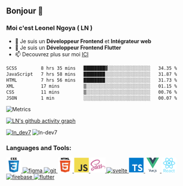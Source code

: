 ## Bonjour 👋
### Moi c'est Leonel Ngoya ( LN )

- 🌴 Je suis un <b>Développeur Frontend</b> et <b>Intégrateur web</b>
- 💙 Je suis un <b>Développeur Frontend Flutter</b>
- 📫 Decouvrez plus sur moi <a href="https://lndev.me" target="_blank">ICI</a>

<!--START_SECTION:waka-->

```text
SCSS         8 hrs 35 mins   ████████▓░░░░░░░░░░░░░░░░   34.35 %
JavaScript   7 hrs 58 mins   ████████░░░░░░░░░░░░░░░░░   31.87 %
HTML         7 hrs 56 mins   ████████░░░░░░░░░░░░░░░░░   31.73 %
XML          17 mins         ▒░░░░░░░░░░░░░░░░░░░░░░░░   01.15 %
CSS          11 mins         ▒░░░░░░░░░░░░░░░░░░░░░░░░   00.76 %
JSON         1 min           ░░░░░░░░░░░░░░░░░░░░░░░░░   00.07 %
```

<!--END_SECTION:waka-->

![Metrics](https://metrics.lecoq.io/ln-dev7?template=classic&base.indepth=false&config.timezone=Africa%2FDouala)

[![LN's github activity graph](https://activity-graph.herokuapp.com/graph?username=ln-dev7&theme=xcode)](https://github.com/ln-dev7)


<p align="left"> 
  <a href="https://twitter.com/ln_dev7" target="blank"><img src="https://img.shields.io/twitter/follow/ln_dev7?logo=twitter&style=for-the-badge" alt="ln_dev7" /></a>
  <img src="https://komarev.com/ghpvc/?username=ln-dev7&label=Profile%20views&color=0e75b6&style=flat" alt="ln-dev7" />
</p>


<h3 align="left">Languages and Tools:</h3>
<p align="left"> <a href="https://www.w3schools.com/css/" target="_blank" rel="noreferrer"> <img src="https://raw.githubusercontent.com/devicons/devicon/master/icons/css3/css3-original-wordmark.svg" alt="css3" width="40" height="40"/> </a> <a href="https://www.figma.com/" target="_blank" rel="noreferrer"> <img src="https://www.vectorlogo.zone/logos/figma/figma-icon.svg" alt="figma" width="40" height="40"/> </a> <a href="https://git-scm.com/" target="_blank" rel="noreferrer"> <img src="https://www.vectorlogo.zone/logos/git-scm/git-scm-icon.svg" alt="git" width="40" height="40"/> </a> <a href="https://www.w3.org/html/" target="_blank" rel="noreferrer"> <img src="https://raw.githubusercontent.com/devicons/devicon/master/icons/html5/html5-original-wordmark.svg" alt="html5" width="40" height="40"/> </a> <a href="https://developer.mozilla.org/en-US/docs/Web/JavaScript" target="_blank" rel="noreferrer"> <img src="https://raw.githubusercontent.com/devicons/devicon/master/icons/javascript/javascript-original.svg" alt="javascript" width="40" height="40"/> </a> <a href="https://sass-lang.com" target="_blank" rel="noreferrer"> <img src="https://raw.githubusercontent.com/devicons/devicon/master/icons/sass/sass-original.svg" alt="sass" width="40" height="40"/> </a> <a href="https://svelte.dev" target="_blank" rel="noreferrer"> <img src="https://upload.wikimedia.org/wikipedia/commons/1/1b/Svelte_Logo.svg" alt="svelte" width="40" height="40"/> </a> <a href="https://www.typescriptlang.org/" target="_blank" rel="noreferrer"> <img src="https://raw.githubusercontent.com/devicons/devicon/master/icons/typescript/typescript-original.svg" alt="typescript" width="40" height="40"/> </a> <a href="https://vuejs.org/" target="_blank" rel="noreferrer"> <img src="https://raw.githubusercontent.com/devicons/devicon/master/icons/vuejs/vuejs-original-wordmark.svg" alt="vuejs" width="40" height="40"/> </a> <a href="https://reactjs.org/" target="_blank" rel="noreferrer"> <img src="https://raw.githubusercontent.com/devicons/devicon/master/icons/react/react-original-wordmark.svg" alt="react" width="40" height="40"/> </a> <a href="https://firebase.google.com/" target="_blank" rel="noreferrer"> <img src="https://www.vectorlogo.zone/logos/firebase/firebase-icon.svg" alt="firebase" width="40" height="40"/> </a> <a href="https://flutter.dev" target="_blank" rel="noreferrer"> <img src="https://www.vectorlogo.zone/logos/flutterio/flutterio-icon.svg" alt="flutter" width="40" height="40"/> </a>  </p>
